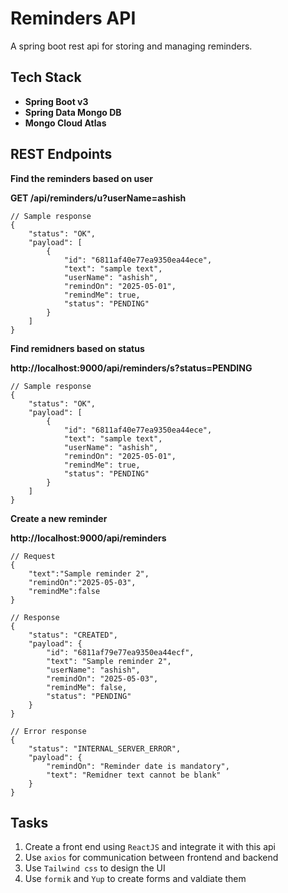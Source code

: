 # Reminders API

A spring boot rest api for storing and managing reminders.

## Tech Stack

- **Spring Boot v3**
- **Spring Data Mongo DB**
- **Mongo Cloud Atlas**

## REST Endpoints

**Find the reminders based on user**

**GET /api/reminders/u?userName=ashish**

```declarative
// Sample response
{
    "status": "OK",
    "payload": [
        {
            "id": "6811af40e77ea9350ea44ece",
            "text": "sample text",
            "userName": "ashish",
            "remindOn": "2025-05-01",
            "remindMe": true,
            "status": "PENDING"
        }
    ]
}
```

**Find remidners based on status**

**http://localhost:9000/api/reminders/s?status=PENDING**

```declarative
// Sample response
{
    "status": "OK",
    "payload": [
        {
            "id": "6811af40e77ea9350ea44ece",
            "text": "sample text",
            "userName": "ashish",
            "remindOn": "2025-05-01",
            "remindMe": true,
            "status": "PENDING"
        }
    ]
}
```

**Create a new reminder**

**http://localhost:9000/api/reminders**

```declarative
// Request
{
    "text":"Sample reminder 2",
    "remindOn":"2025-05-03",
    "remindMe":false
}

// Response
{
    "status": "CREATED",
    "payload": {
        "id": "6811af79e77ea9350ea44ecf",
        "text": "Sample reminder 2",
        "userName": "ashish",
        "remindOn": "2025-05-03",
        "remindMe": false,
        "status": "PENDING"
    }
}

// Error response
{
    "status": "INTERNAL_SERVER_ERROR",
    "payload": {
        "remindOn": "Reminder date is mandatory",
        "text": "Remidner text cannot be blank"
    }
}
```

## Tasks

1. Create a front end using `ReactJS` and integrate it with this api
2. Use `axios` for communication between frontend and backend
3. Use `Tailwind css` to design the UI
4. Use `formik` and `Yup` to create forms and valdiate them